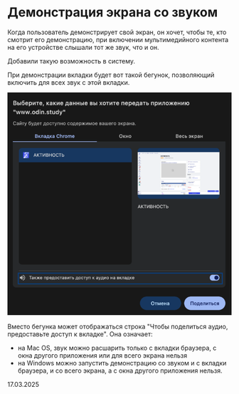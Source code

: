 # Демонстрация экрана со звуком

Когда пользователь демонстрирует свой экран, он хочет, чтобы те, кто смотрит его демонстрацию, при включении мультимедийного контента на его устройстве слышали тот же звук, что и он.

Добавили такую возможность в систему.

При демонстрации вкладки будет вот такой бегунок, позволяющий включить для всех звук с этой вкладки.

![](<../../.gitbook/assets/image (2).png>)

Вместо бегунка может отображаться строка "Чтобы поделиться аудио, предоставьте доступ к вкладке". Она означает:

* на Mac OS, звук можно расшарить только с вкладки браузера, с окна другого приложения или для всего экрана нельзя
* на Windows можно запустить демонстрацию со звуком и с вкладки браузера, и со всего экрана, а с окна другого приложения нельзя.

17.03.2025
